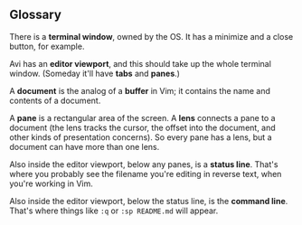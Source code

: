 ## Glossary

There is a **terminal window**, owned by the OS. It has a minimize and a close button, for example.

Avi has an **editor viewport**, and this should take up the whole terminal window. (Someday it'll have **tabs** and **panes**.)

A **document** is the analog of a **buffer** in Vim; it contains the name and contents of a document.

A **pane** is a rectangular area of the screen.
A **lens** connects a pane to a document (the lens tracks the cursor, the offset into the document, and other kinds of presentation concerns).
So every pane has a lens, but a document can have more than one lens.

Also inside the editor viewport, below any panes, is a **status line**. That's where you probably see the filename you're editing in reverse text, when you're working in Vim.

Also inside the editor viewport, below the status line, is the **command line**. That's where things like `:q` or `:sp README.md` will appear.
